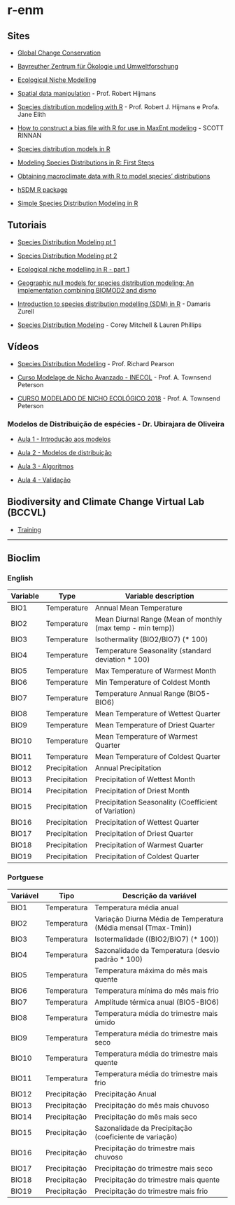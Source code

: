 # r-enm

## Sites

- [Global Change Conservation](http://www.earthskysea.org)

- [Bayreuther Zentrum für Ökologie und Umweltforschung](https://www.bayceer.uni-bayreuth.de)

- [Ecological Niche Modelling](https://sites.google.com/site/amiyaiitb/research/ecological-niche-modelling)

- [Spatial data manipulation](http://rspatial.org/index.html) - Prof. Robert Hijmans

- [Species distribution modeling with R](https://cran.r-project.org/web/packages/dismo/vignettes/sdm.pdf) - Prof. Robert J. Hijmans e Profa. Jane Elith

- [How to construct a bias file with R for use in MaxEnt modeling](https://scottrinnan.wordpress.com/2015/08/31/how-to-construct-a-bias-file-with-r-for-use-in-maxent-modeling/) - SCOTT RINNAN

- [Species distribution models in R](http://www.molecularecologist.com/2013/04/species-distribution-models-in-r/)

- [Modeling Species Distributions in R: First Steps](http://rfunctions.blogspot.com.br/2014/05/modeling-species-distributions-in-r.html)

- [Obtaining macroclimate data with R to model species’ distributions](https://ecologicaconciencia.wordpress.com/2013/11/29/obtaining-macroclimate-data-with-r-to-model-species-distributions/)

- [hSDM R package](http://hsdm.sourceforge.net)

- [Simple Species Distribution Modeling in R](http://kdahlin.weebly.com/open-science/simple-species-distribution-modeling-in-r)

## Tutoriais

- [Species Distribution Modeling pt 1](https://mltconsecol.github.io/TU_LandscapeAnalysis_Documents/Assignments_web/Assignment08_SpeciesDistributionModeling_Pt1.html)

- [Species Distribution Modeling pt 2](https://mltconsecol.github.io/TU_LandscapeAnalysis_Documents/Assignments_web/Assignment08_SpeciesDistributionModeling_Pt2.html)

- [Ecological niche modelling in R - part 1](http://lab.fengxiao.info/2016/11/23/ENM-in-R-workshop.html)

- [Geographic null models for species distribution modeling: An implementation combining BIOMOD2 and dismo](http://www.samuelbosch.com/2016/09/geographic-null-models-for-species_7.html?m=1)

- [Introduction to species distribution modelling (SDM) in R](https://damariszurell.github.io/SDM-Intro/) - Damaris Zurell

- [Species Distribution Modeling](https://kevintshoemaker.github.io/NRES-746/SDM_v6.html#what_is_it) - Corey Mitchell & Lauren Phillips 


## Vídeos

- [Species Distribution Modelling](https://www.youtube.com/watch?v=obuMW5NAtJE&list=PLKYTvTbXFuChaoF-L-1e9RzCagdLPQcCU) - Prof. Richard Pearson

- [Curso Modelage de Nicho Avanzado - INECOL](https://docs.google.com/spreadsheets/d/1fTeX92qHf4v3EZ-VIYNBjAUB1Ma4bzNlrr4xBim75ZQ/edit#gid=0) - Prof. A. Townsend Peterson

- [CURSO MODELADO DE NICHO ECOLÓGICO 2018](http://biodiversity-informatics-training.org/bi-curriculum/curso-modelado-de-nicho-ecologico-2018/) - Prof. A. Townsend Peterson

### Modelos de Distribuição de espécies - Dr. Ubirajara de Oliveira

- [Aula 1 - Introdução aos modelos](https://www.youtube.com/watch?v=fJxV1foRNeQ)

- [Aula 2 - Modelos de distribuição](https://www.youtube.com/watch?v=q7h8PSbeCOs)

- [Aula 3 - Algoritmos](https://www.youtube.com/watch?v=Kz3ZvVAp__Y)

- [Aula 4 - Validação](https://www.youtube.com/watch?v=M2CA7QjY4wE)

## Biodiversity and Climate Change Virtual Lab (BCCVL)

- [Training](https://app.bccvl.org.au/training)

---

## Bioclim

### English

| Variable | Type          | Variable description                                       |
| -------- | ------------- | ---------------------------------------------------------- |
| BIO1     | Temperature   | Annual Mean Temperature                                    |
| BIO2     | Temperature   | Mean Diurnal Range (Mean of monthly (max temp - min temp)) |
| BIO3     | Temperature   | Isothermality (BIO2/BIO7) (* 100)                          |
| BIO4     | Temperature   | Temperature Seasonality (standard deviation * 100)         |
| BIO5     | Temperature   | Max Temperature of Warmest Month                           |
| BIO6     | Temperature   | Min Temperature of Coldest Month                           |
| BIO7     | Temperature   | Temperature Annual Range (BIO5-BIO6)                       |
| BIO8     | Temperature   | Mean Temperature of Wettest Quarter                        |
| BIO9     | Temperature   | Mean Temperature of Driest Quarter                         |
| BIO10    | Temperature   | Mean Temperature of Warmest Quarter                        |
| BIO11    | Temperature   | Mean Temperature of Coldest Quarter                        |
| BIO12    | Precipitation | Annual Precipitation                                       |
| BIO13    | Precipitation | Precipitation of Wettest Month                             |
| BIO14    | Precipitation | Precipitation of Driest Month                              |
| BIO15    | Precipitation | Precipitation Seasonality (Coefficient of Variation)       |
| BIO16    | Precipitation | Precipitation of Wettest Quarter                           |
| BIO17    | Precipitation | Precipitation of Driest Quarter                            |
| BIO18    | Precipitation | Precipitation of Warmest Quarter                           |
| BIO19    | Precipitation | Precipitation of Coldest Quarter                           |

### Portguese

| Variável | Tipo         | Descrição da variável                                        |
| -------- | ------------ | ------------------------------------------------------------ |
| BIO1     | Temperatura  | Temperatura média anual                                      |
| BIO2     | Temperatura  | Variação Diurna Média de Temperatura (Média mensal (Tmax-Tmin)) |
| BIO3     | Temperatura  | Isotermalidade ((BIO2/BIO7) (* 100))                         |
| BIO4     | Temperatura  | Sazonalidade da Temperatura (desvio padrão * 100)            |
| BIO5     | Temperatura  | Temperatura máxima do mês mais quente                        |
| BIO6     | Temperatura  | Temperatura mínima do mês mais frio                          |
| BIO7     | Temperatura  | Amplitude térmica anual (BIO5-BIO6)                          |
| BIO8     | Temperatura  | Temperatura média do trimestre mais úmido                    |
| BIO9     | Temperatura  | Temperatura média do trimestre mais seco                     |
| BIO10    | Temperatura  | Temperatura média do trimestre mais quente                   |
| BIO11    | Temperatura  | Temperatura média do trimestre mais frio                     |
| BIO12    | Precipitação | Precipitação Anual                                           |
| BIO13    | Precipitação | Precipitação do mês mais chuvoso                             |
| BIO14    | Precipitação | Precipitação do mês mais seco                                |
| BIO15    | Precipitação | Sazonalidade da Precipitação (coeficiente de variação)       |
| BIO16    | Precipitação | Precipitação do trimestre mais chuvoso                       |
| BIO17    | Precipitação | Precipitação do trimestre mais seco                          |
| BIO18    | Precipitação | Precipitação do trimestre mais quente                        |
| BIO19    | Precipitação | Precipitação do trimestre mais frio                          |